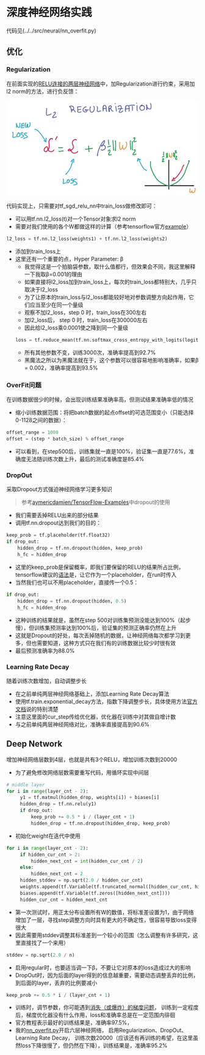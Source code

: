 # 深度神经网络实践
代码见(../../src/neural/nn_overfit.py)
## 优化
### Regularization
在前面实现的[RELU连接的两层神经网络](../../src/neural/full_connect.py)中，加Regularization进行约束，采用加l2 norm的方法，进行负反馈：

![](../../res/l2_regularization.png)

代码实现上，只需要对tf_sgd_relu_nn中train_loss做修改即可：
- 可以用tf.nn.l2_loss(t)对一个Tensor对象求l2 norm
- 需要对我们使用的各个W都做这样的计算（参考tensorflow官方[example](https://github.com/tensorflow/tensorflow/blob/master/tensorflow/models/image/mnist/convolutional.py)）
```python
l2_loss = tf.nn.l2_loss(weights1) + tf.nn.l2_loss(weights2)
```
- 添加到train_loss上
- 这里还有一个重要的点，Hyper Parameter: β
  - 我觉得这是一个拍脑袋参数，取什么值都行，但效果会不同，我这里解释一下我取β=0.001的理由
  - 如果直接将l2_loss加到train_loss上，每次的train_loss都特别大，几乎只取决于l2_loss
  - 为了让原本的train_loss与l2_loss都能较好地对参数调整方向起作用，它们应当至少在同一个量级
  - 观察不加l2_loss，step 0 时，train_loss在300左右
  - 加l2_loss后， step 0 时，train_loss在300000左右
  - 因此给l2_loss乘0.0001使之降到同一个量级
  ```python
  loss = tf.reduce_mean(tf.nn.softmax_cross_entropy_with_logits(logits, tf_train_labels)) + 0.001 * l2_loss
  ```
  - 所有其他参数不变，训练3000次，准确率提高到92.7%
  - 黑魔法之所以为黑魔法就在于，这个参数可以很容易地影响准确率，如果β = 0.002，准确率提高到93.5%
  
### OverFit问题
在训练数据很少的时候，会出现训练结果准确率高，但测试结果准确率低的情况
- 缩小训练数据范围：将把batch数据的起点offset的可选范围变小（只能选择0-1128之间的数据）：
```python
offset_range = 1000
offset = (step * batch_size) % offset_range
```
- 可以看到，在step500后，训练集就一直是100%，验证集一直是77.6%，准确度无法随训练次数上升，最后的测试准确度是85.4%

### DropOut
采取Dropout方式强迫神经网络学习更多知识

> 参考[aymericdamien/TensorFlow-Examples](https://github.com/aymericdamien/TensorFlow-Examples/blob/master/examples/3%20-%20Neural%20Networks/alexnet.py)中dropout的使用

- 我们需要丢掉RELU出来的部分结果
- 调用tf.nn.dropout达到我们的目的：
```python
keep_prob = tf.placeholder(tf.float32)
if drop_out:
    hidden_drop = tf.nn.dropout(hidden, keep_prob)
    h_fc = hidden_drop
```
- 这里的keep_prob是保留概率，即我们要保留的RELU的结果所占比例，tensorflow建议的[语法](https://www.tensorflow.org/versions/r0.8/tutorials/mnist/pros/index.html)是，让它作为一个placeholder，在run时传入
- 当然我们也可以不用placeholder，直接传一个0.5：
```python
if drop_out:
    hidden_drop = tf.nn.dropout(hidden, 0.5)
    h_fc = hidden_drop
```
- 这种训练的结果就是，虽然在step 500对训练集预测没能达到100%（起步慢），但训练集预测率达到100%后，验证集的预测正确率仍然在上升
- 这就是Dropout的好处，每次丢掉随机的数据，让神经网络每次都学习到更多，但也需要知道，这种方式只在我们有的训练数据比较少时很有效
- 最后预测准确率为88.0%

### Learning Rate Decay
随着训练次数增加，自动调整步长
- 在之前单纯两层神经网络基础上，添加Learning Rate Decay算法
- 使用tf.train.exponential_decay方法，指数下降调整步长，具体使用方法[官方文档](https://www.tensorflow.org/versions/r0.8/api_docs/python/train.html#exponential_decay)说的特别清楚
- 注意这里面的cur_step传给优化器，优化器在训练中对其做自增计数
- 与之前单纯两层神经网络对比，准确率直接提高到90.6%

## Deep Network
增加神经网络层数到4层，也就是共有3个RELU，增加训练次数到20000
- 为了避免修改网络层数需要重写代码，用循环实现中间层
```python
# middle layer
for i in range(layer_cnt - 2):
     y1 = tf.matmul(hidden_drop, weights[i]) + biases[i]
     hidden_drop = tf.nn.relu(y1)
     if drop_out:
         keep_prob += 0.5 * i / (layer_cnt + 1)
         hidden_drop = tf.nn.dropout(hidden_drop, keep_prob)
```
- 初始化weight在迭代中使用
```python
for i in range(layer_cnt - 2):
     if hidden_cur_cnt > 2:
         hidden_next_cnt = int(hidden_cur_cnt / 2)
     else:
         hidden_next_cnt = 2
     hidden_stddev = np.sqrt(2.0 / hidden_cur_cnt)
     weights.append(tf.Variable(tf.truncated_normal([hidden_cur_cnt, hidden_next_cnt], stddev=hidden_stddev)))
     biases.append(tf.Variable(tf.zeros([hidden_next_cnt])))
     hidden_cur_cnt = hidden_next_cnt
```
  - 第一次测试时，用正太分布设置所有W的数值，将标准差设置为1，由于网络增加了一层，寻找step调整方向时具有更大的不确定性，很容易导致loss变得很大
  - 因此需要用stddev调整其标准差到一个较小的范围（怎么调整有许多研究，这里直接找了一个来用）
  ```python
  stddev = np.sqrt(2.0 / n)
  ```
- 启用regular时，也要适当调一下β，不要让它对原本的loss造成过大的影响
- DropOut时，因为后面的layer得到的信息越重要，需要动态调整丢弃的比例，到后面的layer，丢弃的比例要减小
```python
keep_prob += 0.5 * i / (layer_cnt + 1)
```
- 训练时，调节参数，你可能遇到[消失（或爆炸）的梯度问题](http://wiki.jikexueyuan.com/project/neural-networks-and-deep-learning-zh-cn/chapter5.html)，
训练到一定程度后，梯度优化器没有什么作用，loss和准确率总是在一定范围内徘徊
- 官方教程表示最好的训练结果是，准确率97.5%，
- 我的[nn_overfit.py](../../src/nn_overfit.py)开启六层神经网络，
启用Regularization、DropOut、Learning Rate Decay， 
训练次数20000（应该还有再训练的希望，在这里虽然loss下降很慢了，但仍然在下降），训练结果是，准确率95.2%

